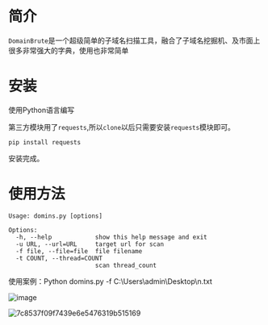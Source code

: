 # 简介

`DomainBrute`是一个超级简单的子域名扫描工具，融合了子域名挖掘机、及市面上很多非常强大的字典，使用也非常简单

# 安装

使用Python语言编写

第三方模块用了`requests`,所以`clone`以后只需要安装`requests`模块即可。

```
pip install requests
```

安装完成。

# 使用方法

```
Usage: domins.py [options]

Options:
  -h, --help            show this help message and exit
  -u URL, --url=URL     target url for scan
  -f file, --file=file  file filename
  -t COUNT, --thread=COUNT
                        scan thread_count
```

使用案例：Python domins.py -f C:\Users\admin\Desktop\n.txt

![image](https://github.com/github8669/DomainBrute/assets/22950238/ea445e15-9115-43ab-925d-c8ec0a606632)


![7c8537f09f7439e6e5476319b515169](https://github.com/github8669/DomainBrute/assets/22950238/ff938be5-8ecf-4c22-8dd6-e46462861ccb)



